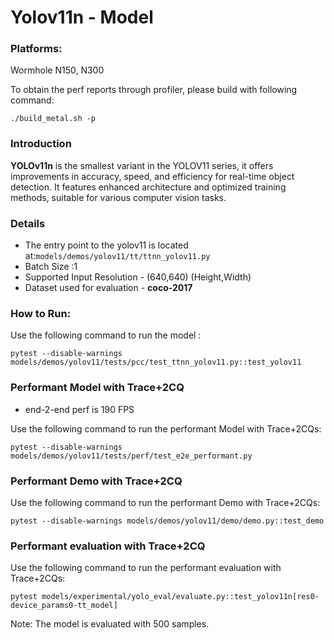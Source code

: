 # Yolov11n - Model

### Platforms:

Wormhole N150, N300

To obtain the perf reports through profiler, please build with following command:
```
./build_metal.sh -p
```

### Introduction

**YOLOv11n** is the smallest variant in the YOLOV11 series, it offers improvements in accuracy, speed, and efficiency for real-time object detection. It features enhanced architecture and optimized training methods, suitable for various computer vision tasks.


### Details

- The entry point to the yolov11 is located at:`models/demos/yolov11/tt/ttnn_yolov11.py`
- Batch Size :1
- Supported Input Resolution - (640,640) (Height,Width)
- Dataset used for evaluation - **coco-2017**

### How to Run:

Use the following command to run the model :

```
pytest --disable-warnings models/demos/yolov11/tests/pcc/test_ttnn_yolov11.py::test_yolov11
```

### Performant Model with Trace+2CQ
- end-2-end perf is 190 FPS

Use the following command to run the performant Model with Trace+2CQs:

```
pytest --disable-warnings models/demos/yolov11/tests/perf/test_e2e_performant.py
```
### Performant Demo with Trace+2CQ

Use the following command to run the performant Demo with Trace+2CQs:

```
pytest --disable-warnings models/demos/yolov11/demo/demo.py::test_demo
```

### Performant evaluation with Trace+2CQ
Use the following command to run the performant evaluation with Trace+2CQs:

```
pytest models/experimental/yolo_eval/evaluate.py::test_yolov11n[res0-device_params0-tt_model]
```
Note: The model is evaluated with 500 samples.
